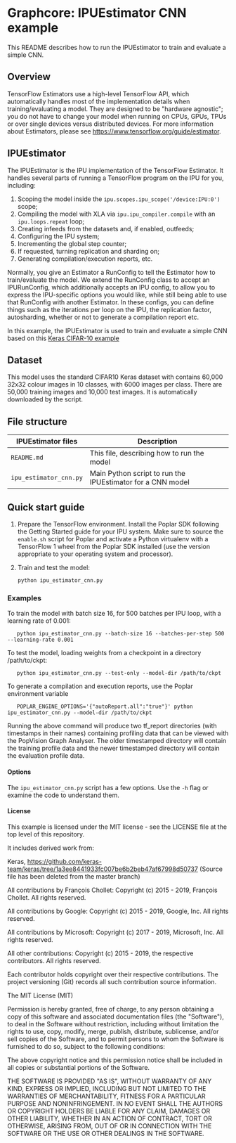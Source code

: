 Graphcore: IPUEstimator CNN example
===
This README describes how to run the IPUEstimator to train and evaluate a simple CNN.


## Overview

TensorFlow Estimators use a high-level TensorFlow API, which automatically handles most of the implementation details when training/evaluating a model. They are designed to be "hardware agnostic"; you do not have to change your model when running on CPUs, GPUs, TPUs or over single devices versus distributed devices. For more information about Estimators, please see https://www.tensorflow.org/guide/estimator.

## IPUEstimator

The IPUEstimator is the IPU implementation of the TensorFlow Estimator. It handles several parts of running a TensorFlow program on the IPU for you, including:

1. Scoping the model inside the `ipu.scopes.ipu_scope('/device:IPU:0')` scope;
2. Compiling the model with XLA via `ipu.ipu_compiler.compile` with an `ipu.loops.repeat` loop;
3. Creating infeeds from the datasets and, if enabled, outfeeds;
4. Configuring the IPU system;
5. Incrementing the global step counter;
6. If requested, turning replication and sharding on;
7. Generating compilation/execution reports, etc.

Normally, you give an Estimator a RunConfig to tell the Estimator how to train/evaluate the model. We extend the RunConfig class to accept an IPURunConfig, which additionally accepts an IPU config, to allow you to express the IPU-specific options you would like, while still being able to use that RunConfig with another Estimator. In these configs, you can define things such as the iterations per loop on the IPU, the replication factor, autosharding, whether or not to generate a compilation report etc.

In this example, the IPUEstimator is used to train and evaluate a simple CNN based on this [Keras CIFAR-10 example](https://github.com/keras-team/keras/blob/1a3ee8441933fc007be6b2beb47af67998d50737/examples/cifar10_cnn.py)
## Dataset

This model uses the standard CIFAR10 Keras dataset with contains 60,000 32x32 colour images in 10 classes, with 6000 images per class. There are 50,000 training images and 10,000 test images. It is automatically downloaded by the script.

## File structure

| IPUEstimator files     | Description                                                |
| ---------------------- | ---------------------------------------------------------- |
| `README.md`            | This file, describing how to run the model                 |
| `ipu_estimator_cnn.py` | Main Python script to run the IPUEstimator for a CNN model |

## Quick start guide

1. Prepare the TensorFlow environment.
   Install the Poplar SDK following the Getting Started guide for your IPU system.
   Make sure to source the `enable.sh` script for Poplar and activate a Python virtualenv with 
   a TensorFlow 1 wheel from the Poplar SDK installed (use the version appropriate to your operating system and processor).
   
2. Train and test the model:

       python ipu_estimator_cnn.py

### Examples

To train the model with batch size 16, for 500 batches per IPU loop, with a learning rate of 0.001:

       python ipu_estimator_cnn.py --batch-size 16 --batches-per-step 500 --learning-rate 0.001

To test the model, loading weights from a checkpoint in a directory /path/to/ckpt:

       python ipu_estimator_cnn.py --test-only --model-dir /path/to/ckpt

To generate a compilation and execution reports, use the Poplar environment variable

       POPLAR_ENGINE_OPTIONS='{"autoReport.all":"true"}' python ipu_estimator_cnn.py --model-dir /path/to/ckpt

Running the above command will produce two tf_report directories (with timestamps in their names) containing profiling data that can be viewed with the PopVision Graph Analyser. The older timestamped directory will contain the training profile data and the newer timestamped directory will contain the evaluation profile data.

#### Options

The `ipu_estimator_cnn.py` script has a few options. Use the `-h` flag or examine the code to understand them.

#### License
This example is licensed under the MIT license - see the LICENSE file at the top level of this repository.

It includes derived work from:

Keras, https://github.com/keras-team/keras/tree/1a3ee8441933fc007be6b2beb47af67998d50737
(Source file has been deleted from the master branch)

All contributions by François Chollet:
Copyright (c) 2015 - 2019, François Chollet.
All rights reserved.

All contributions by Google:
Copyright (c) 2015 - 2019, Google, Inc.
All rights reserved.

All contributions by Microsoft:
Copyright (c) 2017 - 2019, Microsoft, Inc.
All rights reserved.

All other contributions:
Copyright (c) 2015 - 2019, the respective contributors.
All rights reserved.

Each contributor holds copyright over their respective contributions.
The project versioning (Git) records all such contribution source information.

The MIT License (MIT)

Permission is hereby granted, free of charge, to any person obtaining a copy
of this software and associated documentation files (the "Software"), to deal
in the Software without restriction, including without limitation the rights
to use, copy, modify, merge, publish, distribute, sublicense, and/or sell
copies of the Software, and to permit persons to whom the Software is
furnished to do so, subject to the following conditions:

The above copyright notice and this permission notice shall be included in all
copies or substantial portions of the Software.

THE SOFTWARE IS PROVIDED "AS IS", WITHOUT WARRANTY OF ANY KIND, EXPRESS OR
IMPLIED, INCLUDING BUT NOT LIMITED TO THE WARRANTIES OF MERCHANTABILITY,
FITNESS FOR A PARTICULAR PURPOSE AND NONINFRINGEMENT. IN NO EVENT SHALL THE
AUTHORS OR COPYRIGHT HOLDERS BE LIABLE FOR ANY CLAIM, DAMAGES OR OTHER
LIABILITY, WHETHER IN AN ACTION OF CONTRACT, TORT OR OTHERWISE, ARISING FROM,
OUT OF OR IN CONNECTION WITH THE SOFTWARE OR THE USE OR OTHER DEALINGS IN THE
SOFTWARE.
